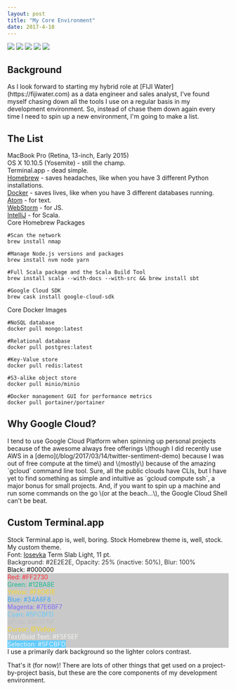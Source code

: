 ```yaml
---
layout: post
title: "My Core Environment"
date: 2017-4-10
---
```

<link rel="stylesheet"
      href="//cdnjs.cloudflare.com/ajax/libs/highlight.js/9.12.0/styles/default.min.css">
<script src="//cdnjs.cloudflare.com/ajax/libs/highlight.js/9.12.0/highlight.min.js"></script>
<script>hljs.initHighlightingOnLoad();</script>
<div>
  <img class="ui avatar image" src="/images/avatars/mac.png">
  <img class="ui avatar image" src="/images/avatars/jetbrains.png">
  <img class="ui avatar image" src="/images/avatars/docker.png">
  <img class="ui avatar image" src="/images/avatars/atomio.png">
  <img class="ui avatar image" src="/images/avatars/googlecloud.png">
</div>
<h2 class="ui header">Background</h2>
As I look forward to starting my hybrid role at [FIJI Water](https://fijiwater.com) as a data engineer and sales analyst, I've found myself chasing down all the tools I use on a regular basis in my development environment. So, instead of chase them down again every time I need to spin up a new environment, I'm going to make a list.

<h2 class="ui header">The List</h2>
<div class="ui relaxed list">
  <div class="item">
    <div class="content">
      <div class="header">MacBook Pro (Retina, 13-inch, Early 2015)</div>
      <div class="description">
        <div class="ui bulleted list">
          <div class="item">OS X 10.10.5 (Yosemite) - still the champ.</div>
          <div class="item">Terminal.app - dead simple.</div>
          <div class="item"><a href="https://brew.sh/">Homebrew</a> - saves headaches, like when you have 3 different Python installations.</div>
          <div class="item"><a href="https://www.docker.com/community-edition">Docker</a> - saves lives, like when you have 3 different databases running.</div>
          <div class="item"><a href="https://atom.io/">Atom</a> - for text.</div>
          <div class="item"><a href="https://www.jetbrains.com/toolbox/">WebStorm</a> - for JS.</div>
          <div class="item"><a href="https://www.jetbrains.com/toolbox/">IntelliJ</a> - for Scala.</div>
        </div>
      </div>
    </div>
  </div>
  <div class="item">
    <div class="content">
      <div class="header">Core Homebrew Packages</div>
      <div class="description">
        <div class="ui list">
          <div class="item">
            <pre><code class="bash">#Scan the network
brew install nmap</code></pre>
          </div>
          <div class="item">
            <pre><code class="bash">#Manage Node.js versions and packages
brew install nvm node yarn</code></pre>
          </div>
          <div class="item">
            <pre><code class="bash">#Full Scala package and the Scala Build Tool
brew install scala --with-docs --with-src && brew install sbt</code></pre>
          </div>
          <div class="item">
            <pre><code class="bash">#Google Cloud SDK
brew cask install google-cloud-sdk</code></pre>
          </div>
        </div>
      </div>
    </div>
  </div>
  <div class="item">
    <div class="content">
      <div class="header">Core Docker Images</div>
      <div class="description">
        <div class="ui list">
          <div class="item">
            <pre><code class="bash">#NoSQL database
docker pull mongo:latest</code></pre>
          </div>
          <div class="item">
            <pre><code class="bash">#Relational database
docker pull postgres:latest</code></pre>
          </div>
          <div class="item">
            <pre><code class="bash">#Key-Value store
docker pull redis:latest</code></pre>
          </div>
          <div class="item">
            <pre><code class="bash">#S3-alike object store
docker pull minio/minio</code></pre>
          </div>
          <div class="item">
            <pre><code class="bash">#Docker management GUI for performance metrics
docker pull portainer/portainer</code></pre>
          </div>
        </div>
      </div>
    </div>
  </div>
</div>
<h2 class="ui header">Why Google Cloud?</h2>
I tend to use Google Cloud Platform when spinning up personal projects because of the awesome always free offerings \(though I did recently use AWS in a [demo](/blog/2017/03/14/twitter-sentiment-demo) because I was out of free compute at the time\) and \(mostly\) because of the amazing `gcloud` command line tool. Sure, all the public clouds have CLIs, but I have yet to find something as simple and intuitive as `gcloud compute ssh`, a major bonus for small projects. And, if you want to spin up a machine and run some commands on the go \(or at the beach...\), the Google Cloud Shell can't be beat.
<h2 class="ui header">Custom Terminal.app</h2>
Stock Terminal.app is, well, boring. Stock Homebrew theme is, well, stock. My custom theme.
<div class="ui relaxed list">
  <div class="item">Font: <a href="https://be5invis.github.io/Iosevka/">Iosevka</a> Term Slab Light, 11 pt.</div>
  <div class="item" style="color:#2E2E2E">Background: #2E2E2E, Opacity: 25% (inactive: 50%), Blur: 100%</div>
  <div class="item" style="color:#000000;">Black: #000000</div>
  <div style="background-color:rgba(46, 46, 46, .25)">
    <div class="item" style="color:#FF2730;">Red: #FF2730</div>
    <div class="item" style="color:#12BA8E;">Green: #12BA8E</div>
    <div class="item" style="color:#F8D61E;">Yellow: #F8D61E</div>
    <div class="item" style="color:#34A6F8;">Blue: #34A6F8</div>
    <div class="item" style="color:#7E6BF7;">Magenta: #7E6BF7</div>
    <div class="item" style="color:#5FCBFD;">Cyan: #5FCBFD</div>
    <div class="item" style="color:#BFBFBF;">White: #BFBFBF</div>
    <div class="item" style="color:#F8D61E;">Cursor: @Yellow</div>
    <div class="item" style="color:#F5F5EF;">Text/Bold Text: #F5F5EF</div>
    <div class="item"><mark style="color:#F5F5EF;background-color:#5FCBFD;">Selection: #5FCBFD</mark></div>
  </div>
</div>
I use a primarily dark background so the lighter colors contrast.

That's it \(for now\)! There are lots of other things that get used on a project-by-project basis, but these are the core components of my development environment.
